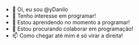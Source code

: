 - 👋 Oi, eu sou @yDanilo
- 👀 Tenho interesse em programar!
- 🌱 Estou aprendendo no momento a programar!
- 💞️ Estou procurando colaborar em programação!
- 📫 Como chegar até mim é só virar a direita!

<!---
yDanilo/yDanilo is a ✨ special ✨ repository because its `README.md` (this file) appears on your GitHub profile.
You can click the Preview link to take a look at your changes.
--->
